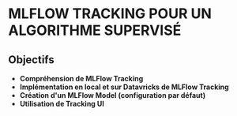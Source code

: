 MLFLOW TRACKING POUR UN ALGORITHME SUPERVISÉ
============================================

Objectifs
---------

* **Compréhension de MLFlow Tracking**
* **Implémentation en local et sur Datavricks de MLFlow Tracking**
* **Création d'un MLFlow Model (configuration par défaut)**
* **Utilisation de Tracking UI**
